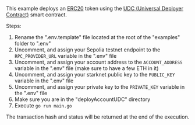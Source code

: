 This example deploys an [ERC20](https://docs.openzeppelin.com/contracts-cairo/0.8.1/erc20) token using the [UDC (Universal Deployer Contract)](https://docs.starknet.io/architecture-and-concepts/accounts/universal-deployer/) smart contract.

Steps:
1. Rename the ".env.template" file located at the root of the "examples" folder to ".env"
1. Uncomment, and assign your Sepolia testnet endpoint to the `RPC_PROVIDER_URL` variable in the ".env" file
1. Uncomment, and assign your account address to the `ACCOUNT_ADDRESS` variable in the ".env" file (make sure to have a few ETH in it)
1. Uncomment, and assign your starknet public key to the `PUBLIC_KEY` variable in the ".env" file
1. Uncomment, and assign your private key to the `PRIVATE_KEY` variable in the ".env" file
1. Make sure you are in the "deployAccountUDC" directory
1. Execute `go run main.go`

The transaction hash and status will be returned at the end of the execution.

